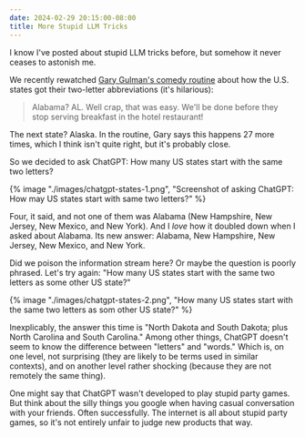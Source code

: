```yaml
---
date: 2024-02-29 20:15:00-08:00
title: More Stupid LLM Tricks
---
```


I know I've posted about stupid LLM tricks before, but somehow it never ceases to astonish me.

We recently rewatched [Gary Gulman's comedy routine](https://www.youtube.com/watch?v=dLECCmKnrys) about how the U.S. states got their two-letter abbreviations (it's hilarious):

> Alabama? AL. Well crap, that was easy. We'll be done before they stop serving breakfast in the hotel restaurant!

The next state? Alaska. In the routine, Gary says this happens 27 more times, which I think isn't quite right, but it's probably close. 

So we decided to ask ChatGPT: How many US states start with the same two letters?

{% image "./images/chatgpt-states-1.png", "Screenshot of asking ChatGPT: How may US states start with same two letters?" %}

Four, it said, and not one of them was Alabama (New Hampshire, New Jersey, New Mexico, and New York). And I *love* how it doubled down when I asked about Alabama. Its new answer: Alabama, New Hampshire, New Jersey, New Mexico, and New York.

Did we poison the information stream here? Or maybe the question is poorly phrased. Let's try again: "How many US states start with the same two letters as some other US state?"

{% image "./images/chatgpt-states-2.png", "How many US states start with the same two letters as som other US state?" %}

Inexplicably, the answer this time is "North Dakota and South Dakota; plus North Carolina and South Carolina." Among other things, ChatGPT doesn't seem to know the difference between "letters" and "words." Which is, on one level, not surprising (they are likely to be terms used in similar contexts), and on another level rather shocking (because they are not remotely the same thing).

One might say that ChatGPT wasn't developed to play stupid party games. But think about the silly things you google when having casual conversation with your friends. Often successfully. The internet is all about stupid party games, so it's not entirely unfair to judge new products that way.